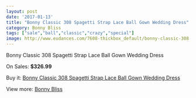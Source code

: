 ```yaml
---
layout: post
date: '2017-01-13'
title: "Bonny Classic 308 Spagetti Strap Lace Ball Gown Wedding Dress"
category: Bonny Bliss
tags: ["sale","ball","classic","crazy","special"]
image: http://www.eudances.com/7608-thickbox_default/bonny-classic-308-spagetti-strap-lace-ball-gown-wedding-dress.jpg
---
```

Bonny Classic 308 Spagetti Strap Lace Ball Gown Wedding Dress

On Sales: **$326.99**
<a href="https://www.eudances.com/en/bonny-bliss/2695-bonny-classic-308-spagetti-strap-lace-ball-gown-wedding-dress.html"><amp-img layout="responsive" width="600" height="600" src="//www.eudances.com/7608-thickbox_default/bonny-classic-308-spagetti-strap-lace-ball-gown-wedding-dress.jpg" alt="Bonny Classic 308 Spagetti Strap Lace Ball Gown Wedding Dress 0" /></a>
<a href="https://www.eudances.com/en/bonny-bliss/2695-bonny-classic-308-spagetti-strap-lace-ball-gown-wedding-dress.html"><amp-img layout="responsive" width="600" height="600" src="//www.eudances.com/7609-thickbox_default/bonny-classic-308-spagetti-strap-lace-ball-gown-wedding-dress.jpg" alt="Bonny Classic 308 Spagetti Strap Lace Ball Gown Wedding Dress 1" /></a>
<a href="https://www.eudances.com/en/bonny-bliss/2695-bonny-classic-308-spagetti-strap-lace-ball-gown-wedding-dress.html"><amp-img layout="responsive" width="600" height="600" src="//www.eudances.com/7610-thickbox_default/bonny-classic-308-spagetti-strap-lace-ball-gown-wedding-dress.jpg" alt="Bonny Classic 308 Spagetti Strap Lace Ball Gown Wedding Dress 2" /></a>
<a href="https://www.eudances.com/en/bonny-bliss/2695-bonny-classic-308-spagetti-strap-lace-ball-gown-wedding-dress.html"><amp-img layout="responsive" width="600" height="600" src="//www.eudances.com/7611-thickbox_default/bonny-classic-308-spagetti-strap-lace-ball-gown-wedding-dress.jpg" alt="Bonny Classic 308 Spagetti Strap Lace Ball Gown Wedding Dress 3" /></a>

Buy it: [Bonny Classic 308 Spagetti Strap Lace Ball Gown Wedding Dress](https://www.eudances.com/en/bonny-bliss/2695-bonny-classic-308-spagetti-strap-lace-ball-gown-wedding-dress.html "Bonny Classic 308 Spagetti Strap Lace Ball Gown Wedding Dress")

View more: [Bonny Bliss](https://www.eudances.com/en/40-bonny-bliss "Bonny Bliss")